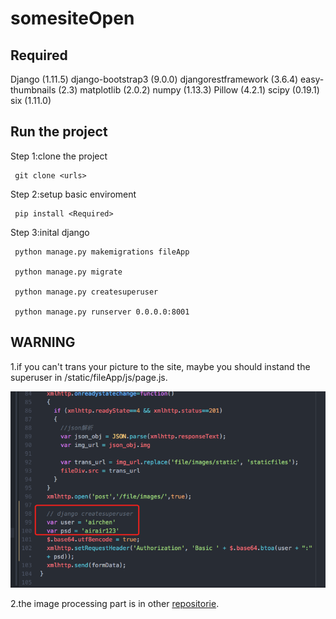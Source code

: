 # somesiteOpen

## Required
Django (1.11.5)
django-bootstrap3 (9.0.0)
djangorestframework (3.6.4)
easy-thumbnails (2.3)
matplotlib (2.0.2)
numpy (1.13.3)
Pillow (4.2.1)
scipy (0.19.1)
six (1.11.0)

## Run the project
Step 1:clone the project

```
 git clone <urls>
```

Step 2:setup basic enviroment

```
 pip install <Required>
```

Step 3:inital django

```
 python manage.py makemigrations fileApp

 python manage.py migrate

 python manage.py createsuperuser

 python manage.py runserver 0.0.0.0:8001
```

## WARNING

1.if you can't trans your picture to the site, maybe you should instand the superuser in /static/fileApp/js/page.js.

![](./superuser.png)

2.the image processing part is in other [repositorie](https://github.com/AirChen/imgProcess).
